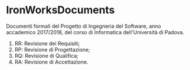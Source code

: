 # IronWorksDocuments
Documenti formali del Progetto di Ingegneria del Software, anno accademico 2017/2018, del corso di Informatica dell'Università di Padova.
1. RR: Revisione dei Requisiti;
2. RP: Revisione di Progettazione;
3. RQ: Revisione di Qualifica;
4. RA: Revisione di Accettazione.
